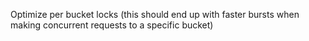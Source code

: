 Optimize per bucket locks (this should end up with faster bursts when making concurrent requests to a specific bucket)
